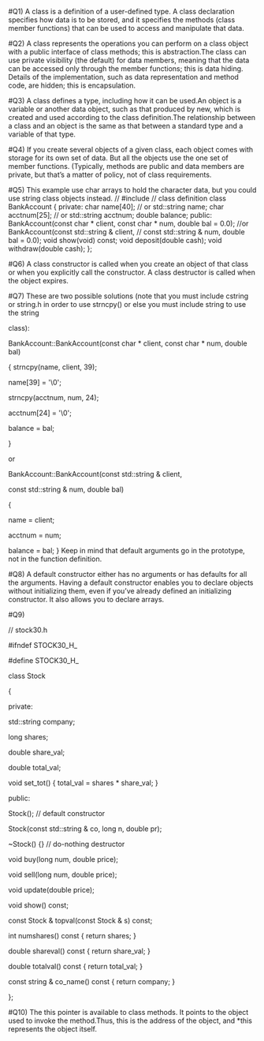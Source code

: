 #Q1)
A class is a definition of a user-defined type. A class declaration specifies how data is
to be stored, and it specifies the methods (class member functions) that can be used
to access and manipulate that data.

#Q2)
A class represents the operations you can perform on a class object with a public
interface of class methods; this is abstraction.The class can use private visibility (the
default) for data members, meaning that the data can be accessed only through the
member functions; this is data hiding. Details of the implementation, such as data
representation and method code, are hidden; this is encapsulation.

#Q3)
A class defines a type, including how it can be used.An object is a variable or
another data object, such as that produced by new, which is created and used
according to the class definition.The relationship between a class and an object is
the same as that between a standard type and a variable of that type.

#Q4)
If you create several objects of a given class, each object comes with storage for its
own set of data. But all the objects use the one set of member functions. (Typically,
methods are public and data members are private, but that’s a matter of policy, not
of class requirements.

#Q5)
This example use char arrays to hold the character data, but you could use string
class objects instead.
// #include <cstring>
// class definition
class BankAccount
{
private:
char name[40]; // or std::string name;
char acctnum[25]; // or std::string acctnum;
double balance;
public:
BankAccount(const char * client, const char * num, double bal = 0.0);
//or BankAccount(const std::string & client,
// const std::string & num, double bal = 0.0);
void show(void) const;
void deposit(double cash);
void withdraw(double cash);
};

#Q6)
A class constructor is called when you create an object of that class or when you
explicitly call the constructor. A class destructor is called when the object expires.

#Q7) 
These are two possible solutions (note that you must include cstring or string.h
in order to use strncpy() or else you must include string to use the string

class):

BankAccount::BankAccount(const char * client, const char * num, double bal)

{
strncpy(name, client, 39);

name[39] = '\0';

strncpy(acctnum, num, 24);

acctnum[24] = '\0';

balance = bal;

}

or

BankAccount::BankAccount(const std::string & client,

const std::string & num, double bal)

{

name = client;

acctnum = num;

balance = bal;
}
Keep in mind that default arguments go in the prototype, not in the function definition.

#Q8) 
A default constructor either has no arguments or has defaults for all the arguments.
Having a default constructor enables you to declare objects without initializing
them, even if you’ve already defined an initializing constructor. It also allows you to
declare arrays.

#Q9) 

// stock30.h

#ifndef STOCK30_H_

#define STOCK30_H_

class Stock

{

private:

std::string company;

long shares;

double share_val;

double total_val;

void set_tot() { total_val = shares * share_val; }

public:

Stock(); // default constructor

Stock(const std::string & co, long n, double pr);

~Stock() {} // do-nothing destructor

void buy(long num, double price);

void sell(long num, double price);

void update(double price);

void show() const;

const Stock & topval(const Stock & s) const;

int numshares() const { return shares; }

double shareval() const { return share_val; }

double totalval() const { return total_val; }

const string & co_name() const { return company; }

};

#Q10)
The this pointer is available to class methods. It points to the object used to
invoke the method.Thus, this is the address of the object, and *this represents the
object itself.
